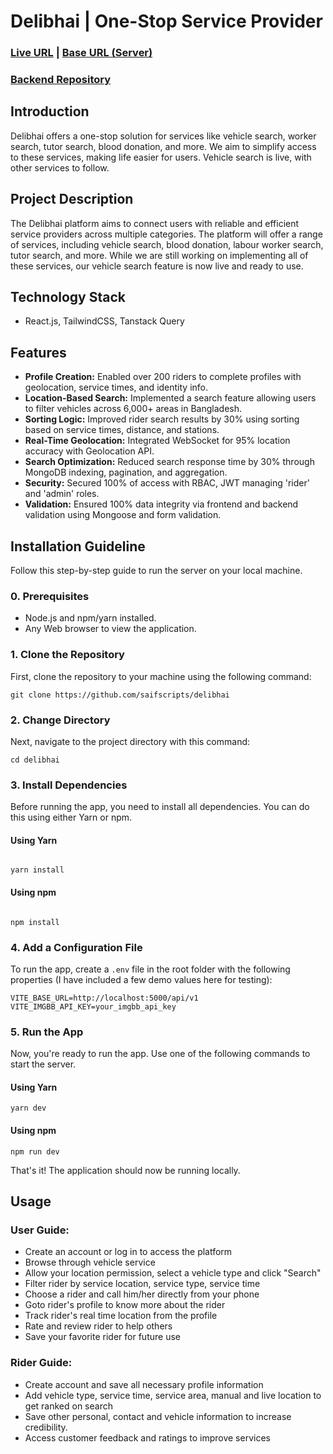 # Delibhai | One-Stop Service Provider

### [Live URL](https://www.delibhai.com) | [Base URL (Server)](https://delibhai-server.vercel.app)

### [Backend Repository](https://github.com/saifscripts/delibhai-server)

## Introduction

Delibhai offers a one-stop solution for services like vehicle search, worker search, tutor search, blood donation, and more. We aim to simplify access to these services, making life easier for users. Vehicle search is live, with other services to follow.

## Project Description

The Delibhai platform aims to connect users with reliable and efficient service providers across multiple categories. The platform will offer a range of services, including vehicle search, blood donation, labour worker search, tutor search, and more. While we are still working on implementing all of these services, our vehicle search feature is now live and ready to use.

## Technology Stack

- React.js, TailwindCSS, Tanstack Query

## Features

- **Profile Creation:** Enabled over 200 riders to complete profiles with geolocation, service times, and identity info.
- **Location-Based Search:** Implemented a search feature allowing users to filter vehicles across 6,000+ areas in Bangladesh.
- **Sorting Logic:** Improved rider search results by 30% using sorting based on service times, distance, and stations.
- **Real-Time Geolocation:** Integrated WebSocket for 95% location accuracy with Geolocation API.
- **Search Optimization:** Reduced search response time by 30% through MongoDB indexing, pagination, and aggregation.
- **Security:** Secured 100% of access with RBAC, JWT managing 'rider' and 'admin' roles.
- **Validation:** Ensured 100% data integrity via frontend and backend validation using Mongoose and form validation.

## Installation Guideline

Follow this step-by-step guide to run the server on your local machine.

### 0. Prerequisites

- Node.js and npm/yarn installed.
- Any Web browser to view the application.

### 1. Clone the Repository

First, clone the repository to your machine using the following command:

```
git clone https://github.com/saifscripts/delibhai
```

### 2. Change Directory

Next, navigate to the project directory with this command:

```
cd delibhai
```

### 3. Install Dependencies

Before running the app, you need to install all dependencies. You can do this using either Yarn or npm.

#### Using Yarn

```

yarn install

```

#### Using npm

```

npm install

```

### 4. Add a Configuration File

To run the app, create a `.env` file in the root folder with the following properties (I have included a few demo values here for testing):

```
VITE_BASE_URL=http://localhost:5000/api/v1
VITE_IMGBB_API_KEY=your_imgbb_api_key
```

### 5. Run the App

Now, you're ready to run the app. Use one of the following commands to start the server.

#### Using Yarn

```
yarn dev
```

#### Using npm

```
npm run dev
```

That's it! The application should now be running locally.

## Usage

### User Guide:

- Create an account or log in to access the platform
- Browse through vehicle service
- Allow your location permission, select a vehicle type and click "Search"
- Filter rider by service location, service type, service time
- Choose a rider and call him/her directly from your phone
- Goto rider's profile to know more about the rider
- Track rider's real time location from the profile
- Rate and review rider to help others
- Save your favorite rider for future use

### Rider Guide:

- Create account and save all necessary profile information
- Add vehicle type, service time, service area, manual and live location to get ranked on search
- Save other personal, contact and vehicle information to increase credibility.
- Access customer feedback and ratings to improve services
